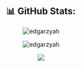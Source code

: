 <h2 align="center">📊 GitHub Stats:</h2>
<p align="center"><img align="center" src="https://github-readme-stats.vercel.app/api?username=Edgarzyah&theme=react&show_icons=true&hide_border=true&count_private=true" alt="edgarzyah" /></p>

<p align="center"><img align="center" src="https://github-readme-streak-stats.herokuapp.com/?user=fanolans&theme=react&hide_border=true" alt="edgarzyah" /></p>

<p align="center"><img align="center" src="https://github-readme-stats.vercel.app/api/top-langs/?username=fanolans&theme=react&show_icons=true&hide_border=true&layout=compact" /></p>


